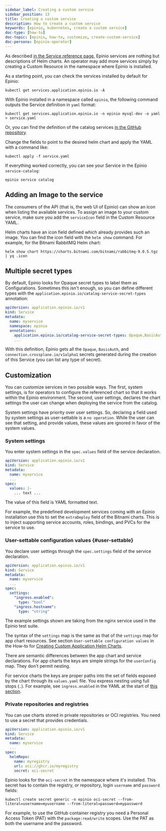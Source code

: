 ```yaml
---
sidebar_label: Creating a custom service
sidebar_position: 13
title: Creating a custom service
description: How to create a custom service
keywords: [epinio, kubernetes, create a custom service]
doc-type: [how-to]
doc-topic: [epinio, how-to, customize, create-custom-service]
doc-persona: [epinio-operator]
---
```


As described [in the Service reference page](../../references/services.md),
Epinio services are nothing but descriptions of Helm charts.
An operator may add more services simply by creating a Custom Resource in the namespace where Epinio is installed.

As a starting point, you can check the services installed by default for Epinio:

```console
kubectl get services.application.epinio.io -A
```

With Epinio installed in a namespace called `epinio`, the following command outputs the Service definition in `yaml` format:

```console
kubectl get services.application.epinio.io -n epinio mysql-dev -o yaml > service.yaml
```

Or, you can find the definition of the catalog services
[in the GitHub repository](https://github.com/epinio/helm-charts/blob/main/chart/epinio/templates/service-catalog.yaml).

Change the fields to point to the desired helm chart and apply the YAML with a command like:

```console
kubectl apply -f service.yaml
```

If everything worked correctly, you can see your Service in the Epinio `service-catalog`:

```console
epinio service catalog
```

## Adding an Image to the service

The consumers of the API (that is, the web UI of Epinio) can show an icon when listing the available services.
To assign an image to your custom service, make sure you add the `serviceIcon` field in the Custom Resource YAML.

Helm charts have an icon field defined which already provides such an image.
You can find the icon field with the `helm show` command. For example, for the Bitnami RabbitMQ Helm chart:

```console
helm show chart https://charts.bitnami.com/bitnami/rabbitmq-9.0.5.tgz | yq .icon
```

## Multiple secret types

By default, Epinio looks for Opaque secret types to label them as Configurations.
Sometimes this isn't enough,
so you can define different types with the `application.epinio.io/catalog-service-secret-types` annotation:

```yaml
apiVersion: application.epinio.io/v1
kind: Service
metadata:
  name: myservice
  namespace: epinio
  annotations:
    application.epinio.io/catalog-service-secret-types: Opaque,BasicAuth,connection.crossplane.io/v1alpha1
    ...
```

With this definition, Epinio gets all the `Opaque`, `BasicAuth`,
and `connection.crossplane.io/v1alpha1` secrets generated during the creation of this Service (you can list any type of secret).

## Customization

You can customize services in two possible ways.
The first, system settings, is for operators to configure the referenced chart so that it works within the Epinio environment.
The second, user settings, declares the chart settings the user can change when deploying the service from the catalog.

System settings have priority over user settings.
So, declaring a field used by system settings as user-settable is a `no operation`.
While the user can see that setting, and provide values, these values are ignored in favor of the system values.

### System settings

You enter system settings in the `spec.values` field of the service declaration.

```yaml
apiVersion: application.epinio.io/v1
kind: Service
metadata:
  name: myservice
  ...
spec:
  values: |-
    ... text ...
```

The value of this field is YAML formatted text.

For example, the predefined development services coming with an Epinio installation
use this to set the `extraDeploy` field of the Bitnami charts.
This is to inject supporting service accounts, roles, bindings, and PVCs for the service to use.

### User-settable configuration values {#user-settable}

You declare user settings through the `spec.settings` field of the service declaration.

```yaml
apiVersion: application.epinio.io/v1
kind: Service
metadata:
  name: myservice
  ...
spec:
  settings:
    "ingress.enabled":
      type: "bool"
    "ingress.hostname":
      type: "string"
```

The example settings shown are taking from the nginx service used in the Epinio test suite.

The syntax of the `settings` map is the same as that of the `settings` map for app chart resources.
See section `User-settable configuration values` in the How-to for
[Creating Custom Application Helm Charts](create_custom_appcharts.md).

There are semantic differences between the app chart and service declarations.
For app charts the keys are simple strings for the `userConfig` map.
They don't permit nesting.

For service charts the keys are proper paths into the set of fields exposed by the chart through its `values.yaml` file.
You express nesting using full stops (`.`).
For example, see `ingress.enabled` in the YAML at the start of [this section](#user-settable).

### Private repositories and registries

You can use charts stored in private repositories or OCI registries.
You need to use a secret that provides credentials.

```yaml
apiVersion: application.epinio.io/v1
kind: Service
metadata:
  name: myservice
  ...
spec:
  helmRepo:
    name: myregistry
    url: oci://ghcr.io/myregistry
    secret: oci-secret
```

Epinio looks for the `oci-secret` in the namespace where it's installed.
This secret has to contain the registry, or repository, login `username` and `password` fields:

```console
kubectl create secret generic -n epinio oci-secret --from-literal=username=myusername --from-literal=password=mypassword
```

For example, to use the GitHub container registry you need a Personal Access Token (PAT) with the `package:read/write` scopes.
Use the PAT as both the username and the password.
